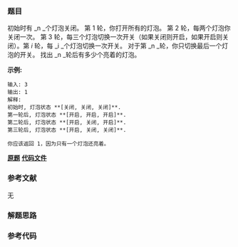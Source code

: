 ### 题目
初始时有  _n  _个灯泡关闭。 第 1 轮，你打开所有的灯泡。 第 2 轮，每两个灯泡你关闭一次。 第 3
轮，每三个灯泡切换一次开关（如果关闭则开启，如果开启则关闭）。第  _i_ 轮，每  _i  _个灯泡切换一次开关。 对于第  _n
_轮，你只切换最后一个灯泡的开关。 找出  _n  _轮后有多少个亮着的灯泡。

**示例:**

    
    
    输入: 3
    输出: 1 
    解释: 
    初始时, 灯泡状态 **[关闭, 关闭, 关闭]**.
    第一轮后, 灯泡状态 **[开启, 开启, 开启]**.
    第二轮后, 灯泡状态 **[开启, 关闭, 开启]**.
    第三轮后, 灯泡状态 **[开启, 关闭, 关闭]**. 
    
    你应该返回 1，因为只有一个灯泡还亮着。
    

 **[原题](https://leetcode-cn.com/problems/bulb-switcher/)**    **[代码文件]()**


### 参考文献
无

### 解题思路




### 参考代码

```go


```




